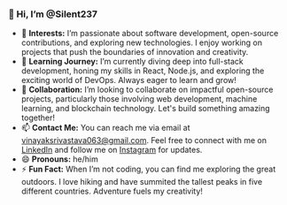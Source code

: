 ### 👋 Hi, I’m @Silent237

- 👀 **Interests:** I’m passionate about software development, open-source contributions, and exploring new technologies. I enjoy working on projects that push the boundaries of innovation and creativity.
- 🌱 **Learning Journey:** I’m currently diving deep into full-stack development, honing my skills in React, Node.js, and exploring the exciting world of DevOps. Always eager to learn and grow!
- 💞️ **Collaboration:** I’m looking to collaborate on impactful open-source projects, particularly those involving web development, machine learning, and blockchain technology. Let's build something amazing together!
- 📫 **Contact Me:** You can reach me via email at vinayaksrivastava063@gmail.com. Feel free to connect with me on [LinkedIn](www.linkedin.com/in/vinayak-srivastava-silent) and follow me on [Instagram](myself.723) for updates.
- 😄 **Pronouns:** he/him
- ⚡ **Fun Fact:** When I’m not coding, you can find me exploring the great outdoors. I love hiking and have summited the tallest peaks in five different countries. Adventure fuels my creativity!
